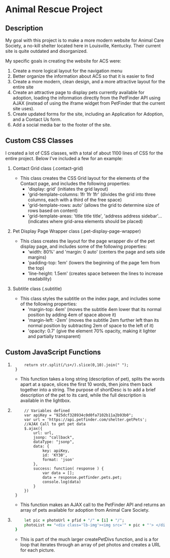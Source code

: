 # Animal Rescue Project

## Description

My goal with this project is to make a more modern website for Animal Care Society, a no-kill shelter located here in Louisville, Kentucky. Their current site is quite outdated and disorganized.

My specific goals in creating the website for ACS were:

1. Create a more logical layout for the navigation menu
2. Better organize the information about ACS so that it is easier to find
3. Create a more modern, clean design, and a more attractive layout for the entire site
4. Create an attractive page to display pets currently available for adoption, loading the information directly from the PetFinder API using AJAX (instead of using the iframe widget from PetFinder that the current site uses).
5. Create updated forms for the site, including an Application for Adoption, and a Contact Us form.
6. Add a social media bar to the footer of the site.

## Custom CSS Classes

I created a lot of CSS classes, with a total of about 1100 lines of CSS for the entire project. Below I've included a few for an example:

1. Contact Grid class (.contact-grid)
    * This class creates the CSS Grid layout for the elements of the Contact page, and includes the following properties:
        * 'display: grid' (initiates the grid layout)
        * 'grid-template-columns: 1fr 1fr 1fr' (divides the grid into three columns, each with a third of the free space)
        * 'grid-template-rows: auto' (allows the grid to determine size of rows based on content)
        * 'grid-template-areas: 'title title title', 'address address sidebar'... (indicates where grid-area elements should be placed)

2. Pet Display Page Wrapper class (.pet-display-page-wrapper)
    * This class creates the layout for the page wrapper div of the pet display page, and includes some of the following properties:
        * 'width: 80%' and 'margin: 0 auto' (centers the page and sets side margins)
        * 'padding-top: 1em' (lowers the beginning of the page 1em from the top)
        * 'line-height: 1.5em' (creates space between the lines to increase readability)

3. Subtitle class (.subtitle)
    * This class styles the subtitle on the index page, and includes some of the following properties:
        * 'margin-top: 4em' (moves the subtitle 4em lower that its normal position by adding 4em of space above it)
        * 'margin-left: -2em' (moves the subtitle 2em further left than its normal position by subtracting 2em of space to the left of it)
        * 'opacity: 0.7' (give the element 70% opacity, making it lighter and partially transparent)

## Custom JavaScript Functions

1. ```function shortDesc(str) {
        return str.split(/\s+/).slice(0,10).join(" ");
    }
    ```
    * This function takes a long string (description of pet), splits the words apart at a space, slices the first 10 words, then joins them back together into a string. The purpose of shortDesc is to add a brief description of the pet to its card, while the full description is available in the lightbox.

2. ```function petDisplay() {
        // Variables defined
        var apiKey = "925dcf328934c0d0fa7102b11a2b93b0";
        var url = 'https://api.petfinder.com/shelter.getPets';
        //AJAX Call to get pet data
        $.ajax({
            url: url,
            jsonp: "callback",
            dataType: "jsonp",
            data: {
                key: apiKey,
                id: 'KY30',
                format: 'json'
            },
            success: function( response ) {
                var data = [];
                data = response.petfinder.pets.pet;
                console.log(data)
            }
        })
    }
    ```
    * This function makes an AJAX call to the PetFinder API and returns an array of pets available for adoption from Animal Care Society.

3. ```for (let i = 1; i <= picCount; i++) {
        let pic = photoUrl + pfid + "/" + [i] + "/";
        photoList += "<div class='lb-img'><img src='" + pic + "'> </div> ";
    }
    ```
    * This is part of the much larger createPetDivs function, and is a for loop that iterates through an array of pet photos and creates a URL for each picture.